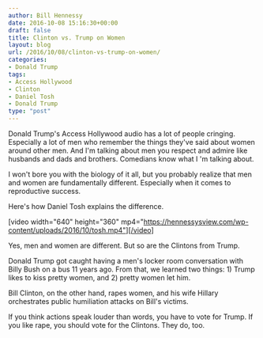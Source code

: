 ```yaml
---
author: Bill Hennessy
date: 2016-10-08 15:16:30+00:00
draft: false
title: Clinton vs. Trump on Women
layout: blog
url: /2016/10/08/clinton-vs-trump-on-women/
categories:
- Donald Trump
tags:
- Access Hollywood
- Clinton
- Daniel Tosh
- Donald Trump
type: "post"
---
```


Donald Trump's Access Hollywood audio has a lot of people cringing. Especially a lot of men who remember the things they've said about women around other men. And I'm talking about men you respect and admire like husbands and dads and brothers. Comedians know what I 'm talking about.

I won't bore you with the biology of it all, but you probably realize that men and women are fundamentally different. Especially when it comes to reproductive success.

Here's how Daniel Tosh explains the difference.

[video width="640" height="360" mp4="https://hennessysview.com/wp-content/uploads/2016/10/tosh.mp4"][/video]



Yes, men and women are different. But so are the Clintons from Trump.

Donald Trump got caught having a men's locker room conversation with Billy Bush on a bus 11 years ago. From that, we learned two things: 1) Trump likes to kiss pretty women, and 2) pretty women let him.

Bill Clinton, on the other hand, rapes women, and his wife Hillary orchestrates public humiliation attacks on Bill's victims.

If you think actions speak louder than words, you have to vote for Trump. If you like rape, you should vote for the Clintons. They do, too.




